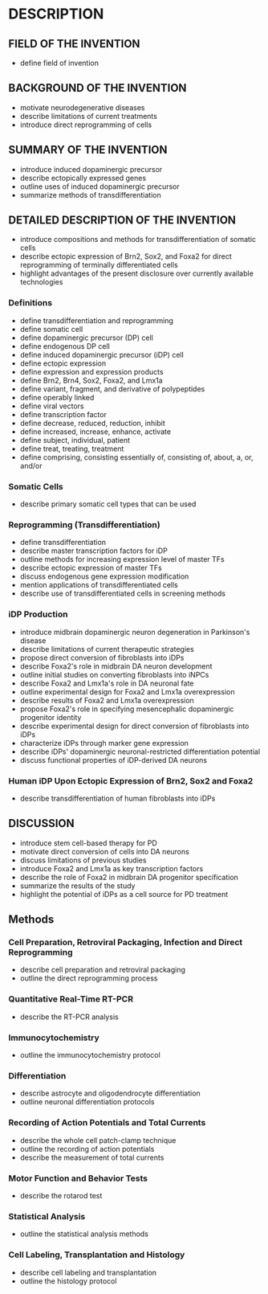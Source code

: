 # DESCRIPTION

## FIELD OF THE INVENTION

- define field of invention

## BACKGROUND OF THE INVENTION

- motivate neurodegenerative diseases
- describe limitations of current treatments
- introduce direct reprogramming of cells

## SUMMARY OF THE INVENTION

- introduce induced dopaminergic precursor
- describe ectopically expressed genes
- outline uses of induced dopaminergic precursor
- summarize methods of transdifferentiation

## DETAILED DESCRIPTION OF THE INVENTION

- introduce compositions and methods for transdifferentiation of somatic cells
- describe ectopic expression of Brn2, Sox2, and Foxa2 for direct reprogramming of terminally differentiated cells
- highlight advantages of the present disclosure over currently available technologies

### Definitions

- define transdifferentiation and reprogramming
- define somatic cell
- define dopaminergic precursor (DP) cell
- define endogenous DP cell
- define induced dopaminergic precursor (iDP) cell
- define ectopic expression
- define expression and expression products
- define Brn2, Brn4, Sox2, Foxa2, and Lmx1a
- define variant, fragment, and derivative of polypeptides
- define operably linked
- define viral vectors
- define transcription factor
- define decrease, reduced, reduction, inhibit
- define increased, increase, enhance, activate
- define subject, individual, patient
- define treat, treating, treatment
- define comprising, consisting essentially of, consisting of, about, a, or, and/or

### Somatic Cells

- describe primary somatic cell types that can be used

### Reprogramming (Transdifferentiation)

- define transdifferentiation
- describe master transcription factors for iDP
- outline methods for increasing expression level of master TFs
- describe ectopic expression of master TFs
- discuss endogenous gene expression modification
- mention applications of transdifferentiated cells
- describe use of transdifferentiated cells in screening methods

### iDP Production

- introduce midbrain dopaminergic neuron degeneration in Parkinson's disease
- describe limitations of current therapeutic strategies
- propose direct conversion of fibroblasts into iDPs
- describe Foxa2's role in midbrain DA neuron development
- outline initial studies on converting fibroblasts into iNPCs
- describe Foxa2 and Lmx1a's role in DA neuronal fate
- outline experimental design for Foxa2 and Lmx1a overexpression
- describe results of Foxa2 and Lmx1a overexpression
- propose Foxa2's role in specifying mesencephalic dopaminergic progenitor identity
- describe experimental design for direct conversion of fibroblasts into iDPs
- characterize iDPs through marker gene expression
- describe iDPs' dopaminergic neuronal-restricted differentiation potential
- discuss functional properties of iDP-derived DA neurons

### Human iDP Upon Ectopic Expression of Brn2, Sox2 and Foxa2

- describe transdifferentiation of human fibroblasts into iDPs

## DISCUSSION

- introduce stem cell-based therapy for PD
- motivate direct conversion of cells into DA neurons
- discuss limitations of previous studies
- introduce Foxa2 and Lmx1a as key transcription factors
- describe the role of Foxa2 in midbrain DA progenitor specification
- summarize the results of the study
- highlight the potential of iDPs as a cell source for PD treatment

## Methods

### Cell Preparation, Retroviral Packaging, Infection and Direct Reprogramming

- describe cell preparation and retroviral packaging
- outline the direct reprogramming process

### Quantitative Real-Time RT-PCR

- describe the RT-PCR analysis

### Immunocytochemistry

- outline the immunocytochemistry protocol

### Differentiation

- describe astrocyte and oligodendrocyte differentiation
- outline neuronal differentiation protocols

### Recording of Action Potentials and Total Currents

- describe the whole cell patch-clamp technique
- outline the recording of action potentials
- describe the measurement of total currents

### Motor Function and Behavior Tests

- describe the rotarod test

### Statistical Analysis

- outline the statistical analysis methods

### Cell Labeling, Transplantation and Histology

- describe cell labeling and transplantation
- outline the histology protocol

